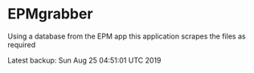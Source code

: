 # EPMgrabber
Using a database from the EPM app this application scrapes the files as required


Latest backup: Sun Aug 25 04:51:01 UTC 2019
